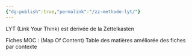 ```yaml
---
{"dg-publish":true,"permalink":"/zz-methode-lyt/"}
---
```


LYT (Link Your Think) est dérivée de la Zettelkasten

Fiches MOC : (Map Of Content) Table des matières améliorée des fiches par contexte 


